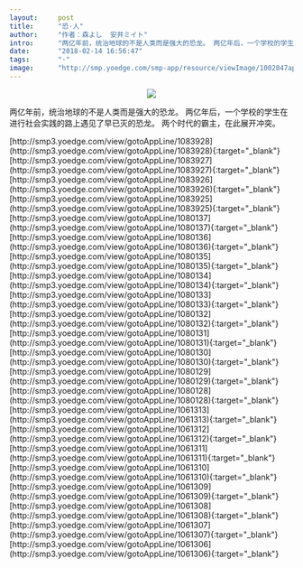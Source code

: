 ```yaml
---
layout:     post
title:      "恐·人"
author:     "作者：森よし  安井ミイト"
intro:      "两亿年前，统治地球的不是人类而是强大的恐龙。 两亿年后，一个学校的学生在进行社会实践的路上遇见了早已灭的恐龙。 两个时代的霸主，在此展开冲突。"
date:       "2018-02-14 16:56:47"
tags:       "·"
image:      "http://smp.yoedge.com/smp-app/resource/viewImage/1002047appline.png"
---
```

<div style="text-align: center">
<p><img src="http://smp.yoedge.com/smp-app/resource/viewImage/1002047appline.png"/></p>
</div>
<p class="post-meta">
<span>两亿年前，统治地球的不是人类而是强大的恐龙。 两亿年后，一个学校的学生在进行社会实践的路上遇见了早已灭的恐龙。 两个时代的霸主，在此展开冲突。</span>
</p>
[http://smp3.yoedge.com/view/gotoAppLine/1083928](http://smp3.yoedge.com/view/gotoAppLine/1083928){:target="_blank"}
[http://smp3.yoedge.com/view/gotoAppLine/1083927](http://smp3.yoedge.com/view/gotoAppLine/1083927){:target="_blank"}
[http://smp3.yoedge.com/view/gotoAppLine/1083926](http://smp3.yoedge.com/view/gotoAppLine/1083926){:target="_blank"}
[http://smp3.yoedge.com/view/gotoAppLine/1083925](http://smp3.yoedge.com/view/gotoAppLine/1083925){:target="_blank"}
[http://smp3.yoedge.com/view/gotoAppLine/1080137](http://smp3.yoedge.com/view/gotoAppLine/1080137){:target="_blank"}
[http://smp3.yoedge.com/view/gotoAppLine/1080136](http://smp3.yoedge.com/view/gotoAppLine/1080136){:target="_blank"}
[http://smp3.yoedge.com/view/gotoAppLine/1080135](http://smp3.yoedge.com/view/gotoAppLine/1080135){:target="_blank"}
[http://smp3.yoedge.com/view/gotoAppLine/1080134](http://smp3.yoedge.com/view/gotoAppLine/1080134){:target="_blank"}
[http://smp3.yoedge.com/view/gotoAppLine/1080133](http://smp3.yoedge.com/view/gotoAppLine/1080133){:target="_blank"}
[http://smp3.yoedge.com/view/gotoAppLine/1080132](http://smp3.yoedge.com/view/gotoAppLine/1080132){:target="_blank"}
[http://smp3.yoedge.com/view/gotoAppLine/1080131](http://smp3.yoedge.com/view/gotoAppLine/1080131){:target="_blank"}
[http://smp3.yoedge.com/view/gotoAppLine/1080130](http://smp3.yoedge.com/view/gotoAppLine/1080130){:target="_blank"}
[http://smp3.yoedge.com/view/gotoAppLine/1080129](http://smp3.yoedge.com/view/gotoAppLine/1080129){:target="_blank"}
[http://smp3.yoedge.com/view/gotoAppLine/1080128](http://smp3.yoedge.com/view/gotoAppLine/1080128){:target="_blank"}
[http://smp3.yoedge.com/view/gotoAppLine/1061313](http://smp3.yoedge.com/view/gotoAppLine/1061313){:target="_blank"}
[http://smp3.yoedge.com/view/gotoAppLine/1061312](http://smp3.yoedge.com/view/gotoAppLine/1061312){:target="_blank"}
[http://smp3.yoedge.com/view/gotoAppLine/1061311](http://smp3.yoedge.com/view/gotoAppLine/1061311){:target="_blank"}
[http://smp3.yoedge.com/view/gotoAppLine/1061310](http://smp3.yoedge.com/view/gotoAppLine/1061310){:target="_blank"}
[http://smp3.yoedge.com/view/gotoAppLine/1061309](http://smp3.yoedge.com/view/gotoAppLine/1061309){:target="_blank"}
[http://smp3.yoedge.com/view/gotoAppLine/1061308](http://smp3.yoedge.com/view/gotoAppLine/1061308){:target="_blank"}
[http://smp3.yoedge.com/view/gotoAppLine/1061307](http://smp3.yoedge.com/view/gotoAppLine/1061307){:target="_blank"}
[http://smp3.yoedge.com/view/gotoAppLine/1061306](http://smp3.yoedge.com/view/gotoAppLine/1061306){:target="_blank"}


